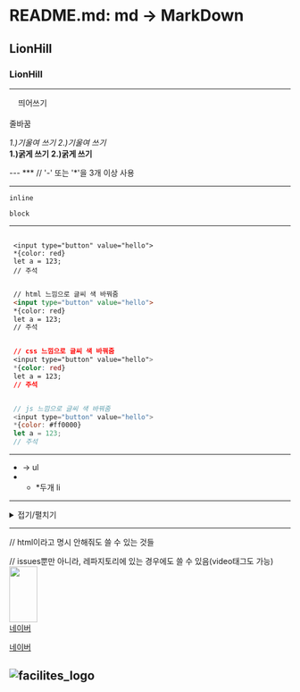 # README.md: md -> MarkDown
## LionHill 
### LionHill 
---

&nbsp;&nbsp;&nbsp; 띄어쓰기  
<br> 줄바꿈

*1.)기울여 쓰기* _2.)기울여 쓰기_ <br>
**1.)굵게 쓰기** __2.)굵게 쓰기__

--- *** // '-' 또는 '*'을 3개 이상 사용 

***

`inline`


```
block
```

---

```

 <input type="button" value="hello">
 *{color: red}
 let a = 123;
 // 주석

```

```html

 // html 느낌으로 글씨 색 바꿔줌
 <input type="button" value="hello">
 *{color: red}
 let a = 123;
 // 주석

```

```css

 // css 느낌으로 글씨 색 바꿔줌
 <input type="button" value="hello">
 *{color: red}
 let a = 123;
 // 주석

```

```javascript

 // js 느낌으로 글씨 색 바꿔줌
 <input type="button" value="hello">
 *{color: #ff0000}
 let a = 123;
 // 주석

```
---

* -> ul
* *  *두개 li

---

<details>
<summary>접기/펼치기</summary>
hello
</details>

---
 
// html이라고 명시 안해줘도 쓸 수 있는 것들

// issues뿐만 아니라, 레파지토리에 있는 경우에도 쓸 수 있음(video태그도 가능) <br>
<img src="https://github.com/Git-JY/LionHill/assets/133798923/aab922bb-eeb5-4ccd-89ef-a65fcd7a43f8" width="50px" height="100px"> <br>
<a href="https://www.naver.com/">네이버</a>

[네이버](https://www.naver.com/ "이런 식으로 하는 거임")

![facilites_logo](https://github.com/Git-JY/LionHill/assets/133798923/aab922bb-eeb5-4ccd-89ef-a65fcd7a43f8)
---

